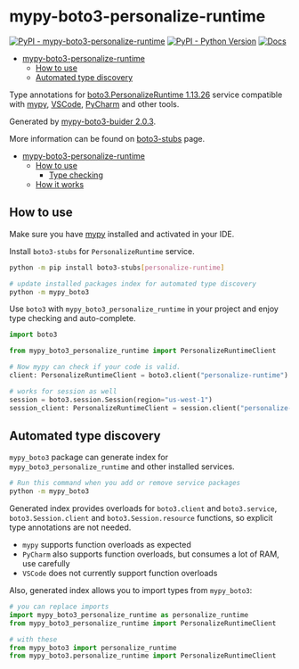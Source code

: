 # mypy-boto3-personalize-runtime

[![PyPI - mypy-boto3-personalize-runtime](https://img.shields.io/pypi/v/mypy-boto3-personalize-runtime.svg?color=blue)](https://pypi.org/project/mypy-boto3-personalize-runtime)
[![PyPI - Python Version](https://img.shields.io/pypi/pyversions/mypy-boto3-personalize-runtime.svg?color=blue)](https://pypi.org/project/mypy-boto3-personalize-runtime)
[![Docs](https://img.shields.io/readthedocs/mypy-boto3-builder.svg?color=blue)](https://mypy-boto3-builder.readthedocs.io/)

- [mypy-boto3-personalize-runtime](#mypy-boto3-personalize-runtime)
  - [How to use](#how-to-use)
  - [Automated type discovery](#automated-type-discovery)


Type annotations for
[boto3.PersonalizeRuntime 1.13.26](https://boto3.amazonaws.com/v1/documentation/api/1.13.26/reference/services/personalize-runtime.html#PersonalizeRuntime) service
compatible with [mypy](https://github.com/python/mypy), [VSCode](https://code.visualstudio.com/),
[PyCharm](https://www.jetbrains.com/pycharm/) and other tools.

Generated by [mypy-boto3-buider 2.0.3](https://github.com/vemel/mypy_boto3_builder).

More information can be found on [boto3-stubs](https://pypi.org/project/boto3-stubs/) page.

- [mypy-boto3-personalize-runtime](#mypy-boto3-personalize-runtime)
  - [How to use](#how-to-use)
    - [Type checking](#type-checking)
  - [How it works](#how-it-works)

## How to use

Make sure you have [mypy](https://github.com/python/mypy) installed and activated in your IDE.

Install `boto3-stubs` for `PersonalizeRuntime` service.

```bash
python -m pip install boto3-stubs[personalize-runtime]

# update installed packages index for automated type discovery
python -m mypy_boto3
```

Use `boto3` with `mypy_boto3_personalize_runtime` in your project and enjoy type checking and auto-complete.

```python
import boto3

from mypy_boto3_personalize_runtime import PersonalizeRuntimeClient

# Now mypy can check if your code is valid.
client: PersonalizeRuntimeClient = boto3.client("personalize-runtime")

# works for session as well
session = boto3.session.Session(region="us-west-1")
session_client: PersonalizeRuntimeClient = session.client("personalize-runtime")

```

## Automated type discovery

`mypy_boto3` package can generate index for `mypy_boto3_personalize_runtime` and other installed services.

```bash
# Run this command when you add or remove service packages
python -m mypy_boto3
```

Generated index provides overloads for `boto3.client` and `boto3.service`,
`boto3.Session.client` and `boto3.Session.resource` functions,
so explicit type annotations are not needed.

- `mypy` supports function overloads as expected
- `PyCharm` also supports function overloads, but consumes a lot of RAM, use carefully
- `VSCode` does not currently support function overloads

Also, generated index allows you to import types from `mypy_boto3`:

```python
# you can replace imports
import mypy_boto3_personalize_runtime as personalize_runtime
from mypy_boto3_personalize_runtime import PersonalizeRuntimeClient

# with these
from mypy_boto3 import personalize_runtime
from mypy_boto3.personalize_runtime import PersonalizeRuntimeClient
```